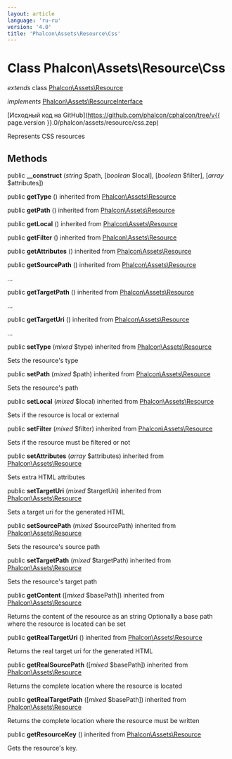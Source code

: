 ```yaml
---
layout: article
language: 'ru-ru'
version: '4.0'
title: 'Phalcon\Assets\Resource\Css'
---
```

# Class **Phalcon\Assets\Resource\Css**

*extends* class [Phalcon\Assets\Resource](Phalcon_Assets_Resource)

*implements* [Phalcon\Assets\ResourceInterface](Phalcon_Assets_ResourceInterface)

[Исходный код на GitHub](https://github.com/phalcon/cphalcon/tree/v{{ page.version }}.0/phalcon/assets/resource/css.zep)

Represents CSS resources

## Methods

public **__construct** (*string* $path, [*boolean* $local], [*boolean* $filter], [*array* $attributes])

public **getType** () inherited from [Phalcon\Assets\Resource](Phalcon_Assets_Resource)

public **getPath** () inherited from [Phalcon\Assets\Resource](Phalcon_Assets_Resource)

public **getLocal** () inherited from [Phalcon\Assets\Resource](Phalcon_Assets_Resource)

public **getFilter** () inherited from [Phalcon\Assets\Resource](Phalcon_Assets_Resource)

public **getAttributes** () inherited from [Phalcon\Assets\Resource](Phalcon_Assets_Resource)

public **getSourcePath** () inherited from [Phalcon\Assets\Resource](Phalcon_Assets_Resource)

...

public **getTargetPath** () inherited from [Phalcon\Assets\Resource](Phalcon_Assets_Resource)

...

public **getTargetUri** () inherited from [Phalcon\Assets\Resource](Phalcon_Assets_Resource)

...

public **setType** (*mixed* $type) inherited from [Phalcon\Assets\Resource](Phalcon_Assets_Resource)

Sets the resource's type

public **setPath** (*mixed* $path) inherited from [Phalcon\Assets\Resource](Phalcon_Assets_Resource)

Sets the resource's path

public **setLocal** (*mixed* $local) inherited from [Phalcon\Assets\Resource](Phalcon_Assets_Resource)

Sets if the resource is local or external

public **setFilter** (*mixed* $filter) inherited from [Phalcon\Assets\Resource](Phalcon_Assets_Resource)

Sets if the resource must be filtered or not

public **setAttributes** (*array* $attributes) inherited from [Phalcon\Assets\Resource](Phalcon_Assets_Resource)

Sets extra HTML attributes

public **setTargetUri** (*mixed* $targetUri) inherited from [Phalcon\Assets\Resource](Phalcon_Assets_Resource)

Sets a target uri for the generated HTML

public **setSourcePath** (*mixed* $sourcePath) inherited from [Phalcon\Assets\Resource](Phalcon_Assets_Resource)

Sets the resource's source path

public **setTargetPath** (*mixed* $targetPath) inherited from [Phalcon\Assets\Resource](Phalcon_Assets_Resource)

Sets the resource's target path

public **getContent** ([*mixed* $basePath]) inherited from [Phalcon\Assets\Resource](Phalcon_Assets_Resource)

Returns the content of the resource as an string Optionally a base path where the resource is located can be set

public **getRealTargetUri** () inherited from [Phalcon\Assets\Resource](Phalcon_Assets_Resource)

Returns the real target uri for the generated HTML

public **getRealSourcePath** ([*mixed* $basePath]) inherited from [Phalcon\Assets\Resource](Phalcon_Assets_Resource)

Returns the complete location where the resource is located

public **getRealTargetPath** ([*mixed* $basePath]) inherited from [Phalcon\Assets\Resource](Phalcon_Assets_Resource)

Returns the complete location where the resource must be written

public **getResourceKey** () inherited from [Phalcon\Assets\Resource](Phalcon_Assets_Resource)

Gets the resource's key.